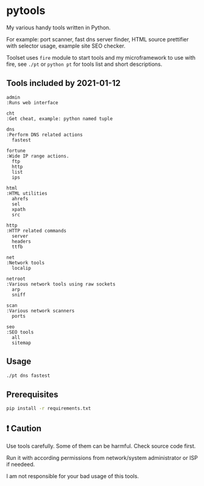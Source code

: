 # pytools

My various handy tools written in Python.

For example: port scanner, fast dns server finder, HTML source prettifier with selector usage, example site SEO checker.

Toolset uses `fire` module to start tools and my microframework to use with fire, see `./pt` or `python pt` for tools list and short descriptions.

## Tools included by 2021-01-12

```
admin
:Runs web interface

cht
:Get cheat, example: python named tuple

dns
:Perform DNS related actions
  fastest

fortune
:Wide IP range actions.
  ftp
  http
  list
  ips

html
:HTML utilities
  ahrefs
  sel
  xpath
  src

http
:HTTP related commands
  server
  headers
  ttfb

net
:Network tools
  localip

netroot
:Various network tools using raw sockets
  arp
  sniff

scan
:Various network scanners
  ports

seo
:SEO tools
  all
  sitemap
```


## Usage

```sh
./pt dns fastest
```

## Prerequisites

```sh
pip install -r requirements.txt
```

## :exclamation: Caution

Use tools carefully. Some of them can be harmful. Check source code first.

Run it with according permissions from network/system administrator or ISP if needeed.

I am not responsible for your bad usage of this tools.
